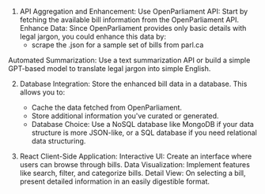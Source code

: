 1. API Aggregation and Enhancement:
Use OpenParliament API: Start by fetching the available bill information from the OpenParliament API.
Enhance Data: Since OpenParliament provides only basic details with legal jargon, you could enhance this data by:
    - scrape the .json for a sample set of bills from parl.ca
<!-- Manual Curation: For a select number of bills, manually curate additional information like "Pros", "Cons", etc. This would not be scalable but could serve as a demonstration of the app's capabilities. -->
Automated Summarization: Use a text summarization API or build a simple GPT-based model to translate legal jargon into simple English.

2. Database Integration:
Store the enhanced bill data in a database. This allows you to:
    - Cache the data fetched from OpenParliament.
    - Store additional information you've curated or generated.
    - Database Choice: Use a NoSQL database like MongoDB if your data structure is more JSON-like, or a SQL database if you need relational data structuring.

3. React Client-Side Application:
Interactive UI: Create an interface where users can browse through bills.
Data Visualization: Implement features like search, filter, and categorize bills.
Detail View: On selecting a bill, present detailed information in an easily digestible format.